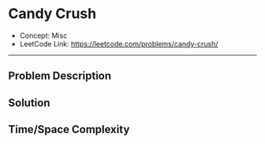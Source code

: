 # Candy Crush

- Concept: Misc
- LeetCode Link: https://leetcode.com/problems/candy-crush/

---

## Problem Description

## Solution

## Time/Space Complexity

